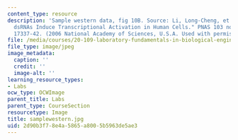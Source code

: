 ```yaml
---
content_type: resource
description: 'Sample western data, fig 10B. Source: Li, Long-Cheng, et al. "Small
  dsRNAs Induce Transcriptional Activation in Human Cells." PNAS 103 no. 46 (2006):
  17337-42. (2006 National Academy of Sciences, U.S.A. Used with permission.)'
file: /media/courses/20-109-laboratory-fundamentals-in-biological-engineering-fall-2007/2d90b3f78e4a5865a8005b5963de5ae3_samplewestern.jpg
file_type: image/jpeg
image_metadata:
  caption: ''
  credit: ''
  image-alt: ''
learning_resource_types:
- Labs
ocw_type: OCWImage
parent_title: Labs
parent_type: CourseSection
resourcetype: Image
title: samplewestern.jpg
uid: 2d90b3f7-8e4a-5865-a800-5b5963de5ae3
---
```

